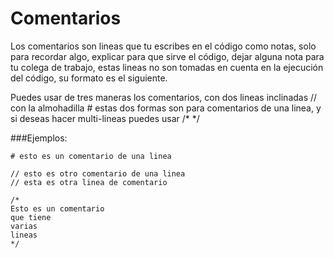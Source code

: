 # Comentarios
Los comentarios son lineas que tu escribes en el código como notas, solo para recordar algo, explicar para que sirve el código, dejar alguna nota para tu colega de trabajo, estas lineas no son tomadas en cuenta en la ejecución del código,  su formato es el siguiente.

Puedes usar de tres maneras los comentarios, con dos lineas inclinadas // con la almohadilla # estas dos formas son para comentarios de una linea, y si deseas hacer multi-lineas puedes usar /*  */ 

###Ejemplos: 

```
# esto es un comentario de una linea
```

```
// esto es otro comentario de una linea
// esta es otra linea de comentario
```

```
/*
Esto es un comentario
que tiene
varias 
lineas
*/
```

